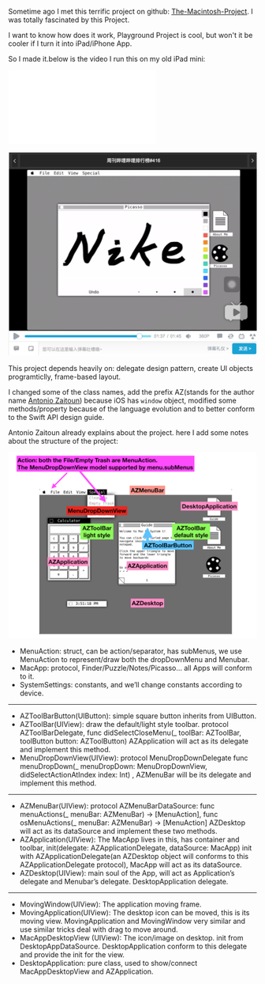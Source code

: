 Sometime ago I met this terrific project on github: [The-Macintosh-Project](https://github.com/Minitour/The-Macintosh-Project). I was totally fascinated by this Project.

I want to know how does it work, Playground Project is cool, but won't it be cooler if I turn it into iPad/iPhone App. 

So I made it.below is the video I run this on my old iPad mini:

<iframe src="//player.bilibili.com/player.html?aid=25146060&cid=42593659&page=1" scrolling="no" border="0" frameborder="no" framespacing="0" allowfullscreen="true"> </iframe>

[![bilibili](bilibili.png)](https://www.bilibili.com/video/av25146060/)



This project depends heavily on: delegate design pattern, create UI 
objects programticlly, frame-based layout.

I changed some of the class names, add the prefix AZ(stands for the author name [Antonio Zaitoun](https://github.com/Minitour)) because iOS has `window` object, modified some methods/property because of the language evolution and to better conform to the Swift API design guide.

Antonio Zaitoun already explains about the project. here I add some notes about the structure of the project: 



![](screen.png)

- MenuAction: struct, can be action/separator, has  subMenus, we use MenuAction to represent/draw both the dropDownMenu and Menubar.
- MacApp: protocol, Finder/Puzzle/Notes/Picasso… all Apps will conform to it.
- SystemSettings: constants, and we’ll change constants according to device.

---------

- AZToolBarButton(UIButton): simple square button inherits from UIButton.
- AZToolBar(UIView): draw the default/light style toolbar. protocol AZToolBarDelegate, func didSelectCloseMenu(_ toolBar: AZToolBar, toolButton button: AZToolButton) AZApplication will act as its delegate and implement this method.
- MenuDropDownView(UIView): protocol MenuDropDownDelegate func menuDropDown(_ menuDropDown: MenuDropDownView, didSelectActionAtIndex index: Int) , AZMenuBar will be its delegate and implement this method.

---------

- AZMenuBar(UIView): protocol AZMenuBarDataSource: func menuActions(_ menuBar: AZMenuBar) -> [MenuAction],  func osMenuActions(_ menuBar: AZMenuBar) -> [MenuAction] AZDesktop will act as its dataSource and implement these two methods.
- AZApplication(UIView): The MacApp lives in this, has container and toolbar, init(delegate: AZApplicationDelegate, dataSource: MacApp) init with AZApplicationDelegate(an AZDesktop object will conforms to this AZApplicationDelegate protocol), MacApp will act as its dataSource.
- AZDesktop(UIView): main soul of the App, will act as Application’s delegate and Menubar’s delegate. DesktopApplication delegate. 

--------
- MovingWindow(UIView): The application moving frame.
- MovingApplication(UIView): The desktop icon can be moved, this is its moving view. MovingApplication and MovingWindow very similar and use similar tricks deal with drag to move around. 
- MacAppDesktopView (UIView): The icon/image on desktop. init from DesktopAppDataSource. DesktopApplication conform to this delegate and provide the init for the view.
- DesktopApplication:  pure class, used to show/connect MacAppDesktopView and AZApplication.



